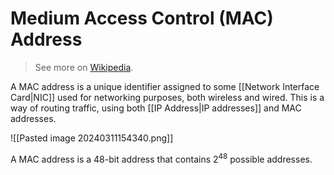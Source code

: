 # Medium Access Control (MAC) Address

>See more on [Wikipedia](https://en.wikipedia.org/wiki/MAC_address).

A MAC address is a unique identifier assigned to some [[Network Interface Card|NIC]] used for networking purposes, both wireless and wired. This is a way of routing traffic, using both [[IP Address|IP addresses]] and MAC addresses.

![[Pasted image 20240311154340.png]]

A MAC address is a 48-bit address that contains $2^{48}$ possible addresses.
